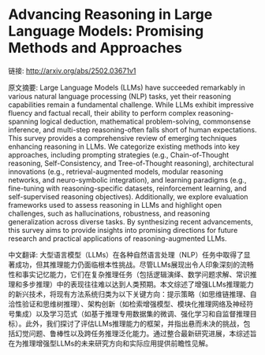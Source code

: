 # Advancing Reasoning in Large Language Models: Promising Methods and Approaches

链接: http://arxiv.org/abs/2502.03671v1

原文摘要:
Large Language Models (LLMs) have succeeded remarkably in various natural
language processing (NLP) tasks, yet their reasoning capabilities remain a
fundamental challenge. While LLMs exhibit impressive fluency and factual
recall, their ability to perform complex reasoning-spanning logical deduction,
mathematical problem-solving, commonsense inference, and multi-step
reasoning-often falls short of human expectations. This survey provides a
comprehensive review of emerging techniques enhancing reasoning in LLMs. We
categorize existing methods into key approaches, including prompting strategies
(e.g., Chain-of-Thought reasoning, Self-Consistency, and Tree-of-Thought
reasoning), architectural innovations (e.g., retrieval-augmented models,
modular reasoning networks, and neuro-symbolic integration), and learning
paradigms (e.g., fine-tuning with reasoning-specific datasets, reinforcement
learning, and self-supervised reasoning objectives). Additionally, we explore
evaluation frameworks used to assess reasoning in LLMs and highlight open
challenges, such as hallucinations, robustness, and reasoning generalization
across diverse tasks. By synthesizing recent advancements, this survey aims to
provide insights into promising directions for future research and practical
applications of reasoning-augmented LLMs.

中文翻译:
大型语言模型（LLMs）在各种自然语言处理（NLP）任务中取得了显著成功，但其推理能力仍面临根本性挑战。尽管LLMs展现出令人印象深刻的流畅性和事实记忆能力，它们在复杂推理任务（包括逻辑演绎、数学问题求解、常识推理和多步推理）中的表现往往难以达到人类预期。本文综述了增强LLMs推理能力的新兴技术，将现有方法系统归类为以下关键方向：提示策略（如思维链推理、自洽性验证和思维树推理）、架构创新（如检索增强模型、模块化推理网络及神经符号集成）以及学习范式（如基于推理专用数据集的微调、强化学习和自监督推理目标）。此外，我们探讨了评估LLMs推理能力的框架，并指出悬而未决的挑战，包括幻觉问题、鲁棒性以及跨任务推理泛化能力。通过整合最新研究进展，本综述旨在为推理增强型LLMs的未来研究方向和实际应用提供前瞻性见解。
